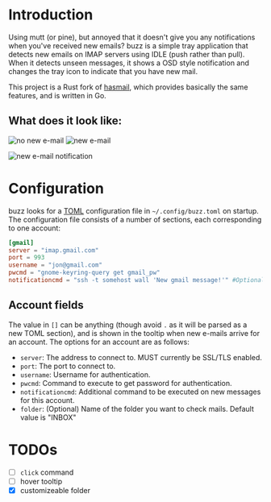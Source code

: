 # Introduction

Using mutt (or pine), but annoyed that it doesn't give you any
notifications when you've received new emails? buzz is a simple tray
application that detects new emails on IMAP servers using IDLE (push
rather than pull). When it detects unseen messages, it shows a OSD style
notification and changes the tray icon to indicate that you have new
mail.

This project is a Rust fork of
[hasmail](https://github.com/jonhoo/hasmail), which provides basically
the same features, and is written in Go.

## What does it look like:

![no new e-mail](assets/no-email.png?raw=true)
![new e-mail](assets/new-email.png?raw=true)

![new e-mail notification](assets/notification.png?raw=true)

# Configuration

buzz looks for a
[TOML](https://github.com/toml-lang/toml#user-content-example)
configuration file in `~/.config/buzz.toml` on startup. The
configuration file consists of a number of sections, each corresponding
to one account:

```toml
[gmail]
server = "imap.gmail.com"
port = 993
username = "jon@gmail.com"
pwcmd = "gnome-keyring-query get gmail_pw"
notificationcmd = "ssh -t somehost wall 'New gmail message!'" #Optional
```

## Account fields

The value in `[]` can be anything (though avoid `.` as it will be parsed
as a new TOML section), and is shown in the tooltip when new e-mails
arrive for an account. The options for an account are as follows:

 - `server`: The address to connect to. MUST currently be SSL/TLS
   enabled.
 - `port`: The port to connect to.
 - `username`: Username for authentication.
 - `pwcmd`: Command to execute to get password for authentication.
 - `notificationcmd`: Additional command to be executed on new messages for this account.
 - `folder`: (Optional) Name of the folder you want to check mails.
 Default value is "INBOX"

# TODOs

 - [ ] `click` command
 - [ ] hover tooltip
 - [x] customizeable folder
